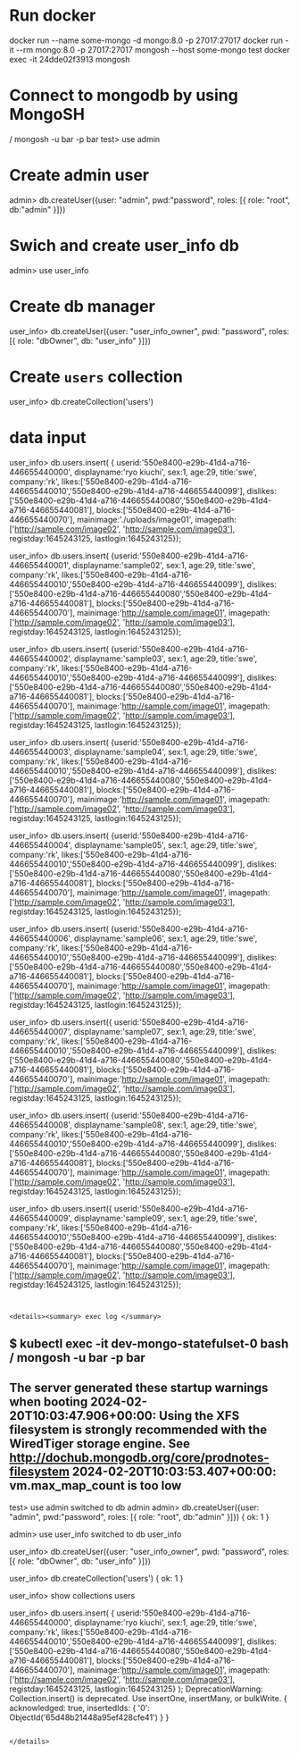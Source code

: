 # Run docker
docker run --name some-mongo -d mongo:8.0 -p 27017:27017
docker run -it --rm mongo:8.0 -p 27017:27017 mongosh --host some-mongo test
docker exec -it 24dde02f3913 mongosh


# Connect to mongodb by using MongoSH
/ mongosh -u bar -p bar
test> use admin

# Create admin user
admin> db.createUser({user: "admin", pwd:"password", roles: [{ role: "root", db:"admin" }]})

# Swich and create user_info db
admin> use user_info

# Create db manager
user_info> db.createUser({user: "user_info_owner", pwd: "password", roles: [{ role: "dbOwner", db: "user_info" }]})

# Create `users` collection 
user_info> db.createCollection('users')

# data input
user_info> db.users.insert( { userid:'550e8400-e29b-41d4-a716-446655440000', displayname:'ryo kiuchi', sex:1, age:29, title:'swe', company:'rk', likes:['550e8400-e29b-41d4-a716-446655440010','550e8400-e29b-41d4-a716-446655440099'], dislikes:['550e8400-e29b-41d4-a716-446655440080','550e8400-e29b-41d4-a716-446655440081'], blocks:['550e8400-e29b-41d4-a716-446655440070'], mainimage:'./uploads/image01', imagepath:['http://sample.com/image02', 'http://sample.com/image03'], registday:1645243125, lastlogin:1645243125});

user_info> db.users.insert( {userid:'550e8400-e29b-41d4-a716-446655440001', displayname:'sample02', sex:1, age:29, title:'swe', company:'rk', likes:['550e8400-e29b-41d4-a716-446655440010','550e8400-e29b-41d4-a716-446655440099'], dislikes:['550e8400-e29b-41d4-a716-446655440080','550e8400-e29b-41d4-a716-446655440081'], blocks:['550e8400-e29b-41d4-a716-446655440070'], mainimage:'http://sample.com/image01', imagepath:['http://sample.com/image02', 'http://sample.com/image03'], registday:1645243125, lastlogin:1645243125});

user_info> db.users.insert( {userid:'550e8400-e29b-41d4-a716-446655440002', displayname:'sample03', sex:1, age:29, title:'swe', company:'rk', likes:['550e8400-e29b-41d4-a716-446655440010','550e8400-e29b-41d4-a716-446655440099'], dislikes:['550e8400-e29b-41d4-a716-446655440080','550e8400-e29b-41d4-a716-446655440081'], blocks:['550e8400-e29b-41d4-a716-446655440070'], mainimage:'http://sample.com/image01', imagepath:['http://sample.com/image02', 'http://sample.com/image03'], registday:1645243125, lastlogin:1645243125});

user_info> db.users.insert( {userid:'550e8400-e29b-41d4-a716-446655440003', displayname:'sample04', sex:1, age:29, title:'swe', company:'rk', likes:['550e8400-e29b-41d4-a716-446655440010','550e8400-e29b-41d4-a716-446655440099'], dislikes:['550e8400-e29b-41d4-a716-446655440080','550e8400-e29b-41d4-a716-446655440081'], blocks:['550e8400-e29b-41d4-a716-446655440070'], mainimage:'http://sample.com/image01', imagepath:['http://sample.com/image02', 'http://sample.com/image03'], registday:1645243125, lastlogin:1645243125});

user_info> db.users.insert( {userid:'550e8400-e29b-41d4-a716-446655440004', displayname:'sample05', sex:1, age:29, title:'swe', company:'rk', likes:['550e8400-e29b-41d4-a716-446655440010','550e8400-e29b-41d4-a716-446655440099'], dislikes:['550e8400-e29b-41d4-a716-446655440080','550e8400-e29b-41d4-a716-446655440081'], blocks:['550e8400-e29b-41d4-a716-446655440070'], mainimage:'http://sample.com/image01', imagepath:['http://sample.com/image02', 'http://sample.com/image03'], registday:1645243125, lastlogin:1645243125});

user_info> db.users.insert( {userid:'550e8400-e29b-41d4-a716-446655440006', displayname:'sample06', sex:1, age:29, title:'swe', company:'rk', likes:['550e8400-e29b-41d4-a716-446655440010','550e8400-e29b-41d4-a716-446655440099'], dislikes:['550e8400-e29b-41d4-a716-446655440080','550e8400-e29b-41d4-a716-446655440081'], blocks:['550e8400-e29b-41d4-a716-446655440070'], mainimage:'http://sample.com/image01', imagepath:['http://sample.com/image02', 'http://sample.com/image03'], registday:1645243125, lastlogin:1645243125}); 

user_info> db.users.insert({ userid:'550e8400-e29b-41d4-a716-446655440007', displayname:'sample07', sex:1, age:29, title:'swe', company:'rk', likes:['550e8400-e29b-41d4-a716-446655440010','550e8400-e29b-41d4-a716-446655440099'], dislikes:['550e8400-e29b-41d4-a716-446655440080','550e8400-e29b-41d4-a716-446655440081'], blocks:['550e8400-e29b-41d4-a716-446655440070'], mainimage:'http://sample.com/image01', imagepath:['http://sample.com/image02', 'http://sample.com/image03'], registday:1645243125, lastlogin:1645243125}); 

user_info> db.users.insert( {userid:'550e8400-e29b-41d4-a716-446655440008', displayname:'sample08', sex:1, age:29, title:'swe', company:'rk', likes:['550e8400-e29b-41d4-a716-446655440010','550e8400-e29b-41d4-a716-446655440099'], dislikes:['550e8400-e29b-41d4-a716-446655440080','550e8400-e29b-41d4-a716-446655440081'], blocks:['550e8400-e29b-41d4-a716-446655440070'], mainimage:'http://sample.com/image01', imagepath:['http://sample.com/image02', 'http://sample.com/image03'], registday:1645243125, lastlogin:1645243125}); 

user_info> db.users.insert({ userid:'550e8400-e29b-41d4-a716-446655440009', displayname:'sample09', sex:1, age:29, title:'swe', company:'rk', likes:['550e8400-e29b-41d4-a716-446655440010','550e8400-e29b-41d4-a716-446655440099'], dislikes:['550e8400-e29b-41d4-a716-446655440080','550e8400-e29b-41d4-a716-446655440081'], blocks:['550e8400-e29b-41d4-a716-446655440070'], mainimage:'http://sample.com/image01', imagepath:['http://sample.com/image02', 'http://sample.com/image03'], registday:1645243125, lastlogin:1645243125});
```


<details><summary> exec log </summary>

```
$ kubectl exec -it dev-mongo-statefulset-0 bash
/ mongosh -u bar -p bar
------
   The server generated these startup warnings when booting
   2024-02-20T10:03:47.906+00:00: Using the XFS filesystem is strongly recommended with the WiredTiger storage engine. See http://dochub.mongodb.org/core/prodnotes-filesystem
   2024-02-20T10:03:53.407+00:00: vm.max_map_count is too low
------
test> use admin
switched to db admin
admin> db.createUser({user: "admin", pwd:"password", roles: [{ role: "root", db:"admin" }]})
{ ok: 1 }

admin> use user_info
switched to db user_info

user_info> db.createUser({user: "user_info_owner", pwd: "password", roles: [{ role: "dbOwner", db: "user_info" }]})

user_info> db.createCollection('users')
{ ok: 1 }

user_info> show collections
users

user_info> db.users.insert( { userid:'550e8400-e29b-41d4-a716-446655440000', displayname:'ryo kiuchi', sex:1, age:29, title:'swe', company:'rk', likes:['550e8400-e29b-41d4-a716-446655440010','550e8400-e29b-41d4-a716-446655440099'], dislikes:['550e8400-e29b-41d4-a716-446655440080','550e8400-e29b-41d4-a716-446655440081'], blocks:['550e8400-e29b-41d4-a716-446655440070'], mainimage:'http://sample.com/image01', imagepath:['http://sample.com/image02', 'http://sample.com/image03'], registday:1645243125, lastlogin:1645243125} );
DeprecationWarning: Collection.insert() is deprecated. Use insertOne, insertMany, or bulkWrite.
{
  acknowledged: true,
  insertedIds: { '0': ObjectId('65d48b21448a95ef428cfe41') }
}
```

</details>